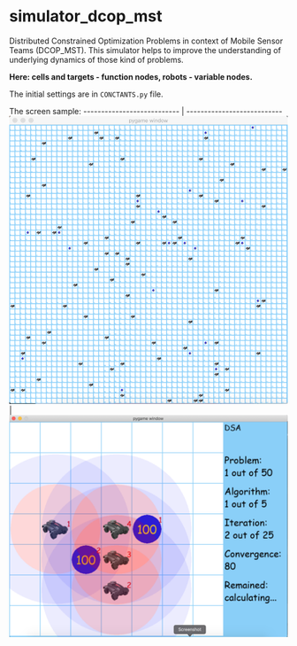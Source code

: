 # simulator_dcop_mst

Distributed Constrained Optimization Problems 
in context of Mobile Sensor Teams (DCOP_MST).
This simulator helps to improve the understanding
of underlying dynamics of those kind of problems.

**Here: cells and targets - function nodes, robots - variable nodes.**

The initial settings are in `CONCTANTS.py` file.

The screen sample:
--------------------------- | ---------------------------
![sample](pics/sample2.png) | ![sample](pics/sample1.png)



